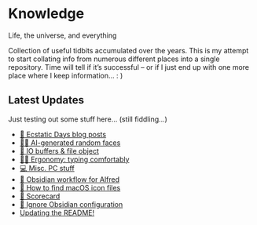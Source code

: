 # Knowledge

Life, the universe, and everything

Collection of useful tidbits accumulated over the years. This is my attempt to start collating info from numerous different places into a single repository. Time will tell if it’s successful – or if I just end up with one more place where I keep information… : )

## Latest Updates

Just testing out some stuff here… (still fiddling…)

<!--START_SECTION:feed-->
* [
        📝 Ecstatic Days blog posts
    ](https:&#x2F;&#x2F;github.com&#x2F;teroyks&#x2F;knowledge&#x2F;commit&#x2F;f0c4c856046e5912a8918bfdbdafdc56998cbe31)
* [
        🤦‍♀️ AI-generated random faces
    ](https:&#x2F;&#x2F;github.com&#x2F;teroyks&#x2F;knowledge&#x2F;commit&#x2F;3de8404d226754b385b0970054655620e3eca77c)
* [
        🐍 IO buffers &amp; file object
    ](https:&#x2F;&#x2F;github.com&#x2F;teroyks&#x2F;knowledge&#x2F;commit&#x2F;6612c9ec1a9c1883a34b35b427eaef1d06e45d6a)
* [
        👩‍⚕️ Ergonomy: typing comfortably
    ](https:&#x2F;&#x2F;github.com&#x2F;teroyks&#x2F;knowledge&#x2F;commit&#x2F;a9d05ef53d7ec7aff0a5f6cba8e9e4536f6a99b1)
* [
        💻 Misc. PC stuff
    ](https:&#x2F;&#x2F;github.com&#x2F;teroyks&#x2F;knowledge&#x2F;commit&#x2F;792e2c60f50844af5b8bbf97167412b5da24d61e)
* [
        🔨 Obsidian workflow for Alfred
    ](https:&#x2F;&#x2F;github.com&#x2F;teroyks&#x2F;knowledge&#x2F;commit&#x2F;26849b435a6f20844f15b3a26ae70e20ac20c92e)
* [
        💁 How to find macOS icon files
    ](https:&#x2F;&#x2F;github.com&#x2F;teroyks&#x2F;knowledge&#x2F;commit&#x2F;0552fba9c71ac0574d528712d0cd3603c4ab651a)
* [
        🔗 Scorecard
    ](https:&#x2F;&#x2F;github.com&#x2F;teroyks&#x2F;knowledge&#x2F;commit&#x2F;c0f79223f69d90589cf66b9057c589d02c0b561c)
* [
        🙈 Ignore Obsidian configuration
    ](https:&#x2F;&#x2F;github.com&#x2F;teroyks&#x2F;knowledge&#x2F;commit&#x2F;de36872e8c0f550d897e83b88908207ffd2f7863)
* [
        Updating the README!
    ](https:&#x2F;&#x2F;github.com&#x2F;teroyks&#x2F;knowledge&#x2F;commit&#x2F;2c270c55f437597b89c8b551d7ce1a4b6cb36f02)
<!--END_SECTION:feed-->
